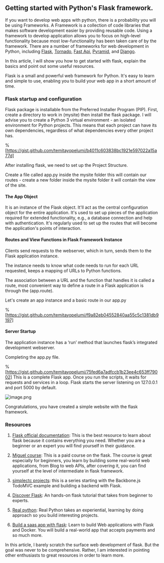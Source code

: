 ## Getting started with Python's Flask framework.

If you want to develop web apps with python, there is a probability you will be using Frameworks. A Framework is a collection of code libraries that makes software development easier by providing reusable code. Using a framework to develop application allows you to focus on high-level functionality because most low-functionality has been taken care of by the framework.
There are a number of frameworks for web development in Python, including  [Flask](https://flask.palletsprojects.com/en/1.1.x/),  [Tornado](https://www.tornadoweb.org/en/stable/),  [Fast Api](https://fastapi.tiangolo.com/), [Pyramid](https://trypyramid.com/), and [Django](https://www.djangoproject.com/).

In this article, I will show you how to get started with flask, explain the basics and point out some useful resources. 

Flask is a small and powerful web framework for Python. It's easy to learn and simple to use, enabling you to build your web app in a short amount of time.

### Flask startup and configuration

Flask package is installable from the Preferred Installer Program (PIP). First, create a directory to work in (mysite) then install the flask package. 
I will advise you to create a Python 3 virtual environment - an isolated environment for Python projects. This means that each project can have its own dependencies, regardless of what dependencies every other project has.



%[https://gist.github.com/temitayopelumi/b4011c603838bc1921e597022a15a77d]

After installing flask,  we need to set up the Project Structure.

Create a file called  app.py inside the mysite folder this will contain our routes -  create a new folder inside the mysite folder it will contain the view of the site. 

#### The App Object

It is an instance of the Flask object. It'll act as the central configuration object for the entire application. It's used to set up pieces of the application required for extended functionality, e.g., a database connection and help with authentication.
It's regularly used to set up the routes that will become the application's points of interaction.

#### Routes and View Functions in Flask Framework Instance

Clients send requests to the webserver, which in turn, sends them to the Flask application instance.

The instance needs to know what code needs to run for each URL requested, keeps a mapping of URLs to Python functions.

The association between a URL and the function that handles it is called a route, most convenient way to define a route in a Flask application is through the (app.route).

Let's create an app instance and a basic route in our app.py


%[https://gist.github.com/temitayopelumi/f9a82eb04552840aa55c5c1381db9197]

#### Server Startup 

The application instance has a ‘run’ method that launches flask’s integrated development webserver.

Completing the app.py file.


%[https://gist.github.com/temitayopelumi/75fed6a7adfccb1b23ee4c653ff79002]
This is a complete Flask app. Once you run the scripts, it waits for requests and services in a loop.
Flask starts the server listening on 127.0.0.1 and port 5000 by default.

![image.png](https://cdn.hashnode.com/res/hashnode/image/upload/v1610198099514/yTNN1ebIS.png)

Congratulations, you have created a simple website with the flask framework.

### Resources

1. [Flask official documentation](https://flask.palletsprojects.com/en/1.1.x/):   This is the best resource to learn about flask because it contains everything you need. Whether you are a beginner or an expert you will find yourself in their guidance.

2. [Miguel course]( https://courses.miguelgrinberg.com/p/flask-mega-tutorial): This is a paid course on the flask. The course is great especially for beginners, you learn by building some real-world web applications, from Blog to web APIs, after covering it, you can find yourself at the level of intermediate in flask framework.

3. [simplectc projects](https://simplectic.com/projects/flask-todomvc/): this is a series starting with the Backbone.js TodoMVC example and building a backend with Flask.

4. [Discover Flask](http://discoverflask.com):  An hands-on flask tutorial that takes from beginner to experts.

5. [Real python](https://realpython.com/learning-paths/flask-by-example/): Real Python takes an experiential, learning by doing approach so you build interesting projects.

6. [Build a saas app with flask](https://buildasaasappwithflask.com/): Learn to build Web applications with Flask and Docker. You will build a real-world app that accepts payments and so much more.

In this article, I barely scratch the surface web development of flask. But the goal was never to be comprehensive. Rather, I am interested in pointing other enthusiasts to great resources in order to learn more.






